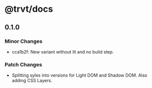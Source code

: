 # @trvt/docs

## 0.1.0
### Minor Changes

- cca1b2f: New variant without lit and no build step.

### Patch Changes

- Splitting syles into versions for Light DOM and Shadow DOM. Also adding CSS Layers.
